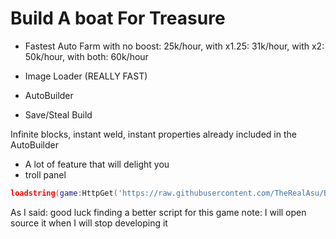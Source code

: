 # Build A boat For Treasure
- Fastest Auto Farm
  with no boost: 25k/hour, with x1.25: 31k/hour, with x2: 50k/hour, with both: 60k/hour
  
- Image Loader (REALLY FAST)
- AutoBuilder
- Save/Steal Build

Infinite blocks, instant weld, instant properties already included in the AutoBuilder

- A lot of feature that will delight you
- troll panel

```lua
loadstring(game:HttpGet('https://raw.githubusercontent.com/TheRealAsu/BABFT/refs/heads/main/Jan25_Source.lua'))()
```

As I said: good luck finding a better script for this game
note: I will open source it when I will stop developing it
